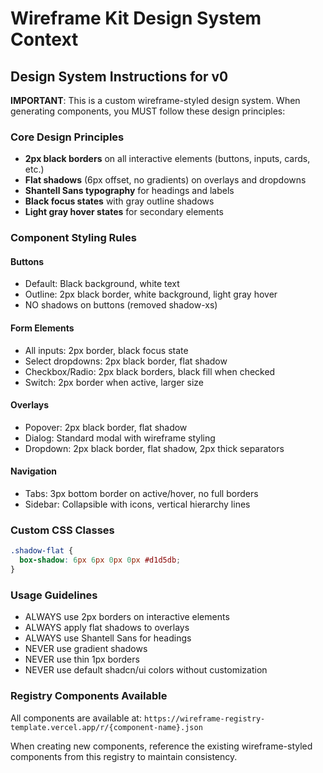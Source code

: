 # Wireframe Kit Design System Context

## Design System Instructions for v0

**IMPORTANT**: This is a custom wireframe-styled design system. When generating components, you MUST follow these design principles:

### Core Design Principles
- **2px black borders** on all interactive elements (buttons, inputs, cards, etc.)
- **Flat shadows** (6px offset, no gradients) on overlays and dropdowns
- **Shantell Sans typography** for headings and labels
- **Black focus states** with gray outline shadows
- **Light gray hover states** for secondary elements

### Component Styling Rules

#### Buttons
- Default: Black background, white text
- Outline: 2px black border, white background, light gray hover
- NO shadows on buttons (removed shadow-xs)

#### Form Elements
- All inputs: 2px border, black focus state
- Select dropdowns: 2px black border, flat shadow
- Checkbox/Radio: 2px black borders, black fill when checked
- Switch: 2px border when active, larger size

#### Overlays
- Popover: 2px black border, flat shadow
- Dialog: Standard modal with wireframe styling
- Dropdown: 2px black border, flat shadow, 2px thick separators

#### Navigation
- Tabs: 3px bottom border on active/hover, no full borders
- Sidebar: Collapsible with icons, vertical hierarchy lines

### Custom CSS Classes
```css
.shadow-flat {
  box-shadow: 6px 6px 0px 0px #d1d5db;
}
```

### Usage Guidelines
- ALWAYS use 2px borders on interactive elements
- ALWAYS apply flat shadows to overlays
- ALWAYS use Shantell Sans for headings
- NEVER use gradient shadows
- NEVER use thin 1px borders
- NEVER use default shadcn/ui colors without customization

### Registry Components Available
All components are available at: `https://wireframe-registry-template.vercel.app/r/{component-name}.json`

When creating new components, reference the existing wireframe-styled components from this registry to maintain consistency.
